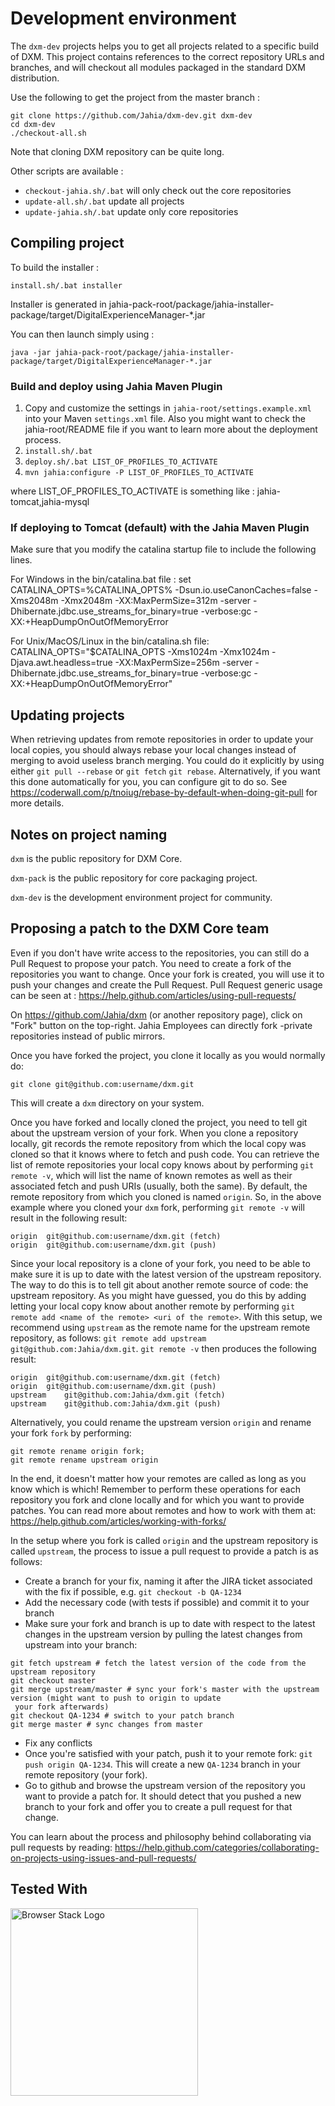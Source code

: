 # Development environment

The `dxm-dev` projects helps you to get all projects related to a specific build of DXM. This project contains references to the correct repository URLs and branches, and will checkout all modules packaged in the standard DXM distribution.

Use the following to get the project from the master branch :
```
git clone https://github.com/Jahia/dxm-dev.git dxm-dev
cd dxm-dev
./checkout-all.sh
```
Note that cloning DXM repository can be quite long.

Other scripts are available :
- `checkout-jahia.sh/.bat` will only check out the core repositories
- `update-all.sh/.bat` update all projects
- `update-jahia.sh/.bat` update only core repositories

## Compiling project

To build the installer :

```install.sh/.bat installer```

Installer is generated in jahia-pack-root/package/jahia-installer-package/target/DigitalExperienceManager-*.jar

You can then launch simply using :

```java -jar jahia-pack-root/package/jahia-installer-package/target/DigitalExperienceManager-*.jar```

### Build and deploy using Jahia Maven Plugin 

1. Copy and customize the settings in `jahia-root/settings.example.xml` into your Maven `settings.xml` file. Also you might want to check the jahia-root/README file if you want to learn more about the deployment process.
2. `install.sh/.bat`
3. `deploy.sh/.bat LIST_OF_PROFILES_TO_ACTIVATE`
4. `mvn jahia:configure -P LIST_OF_PROFILES_TO_ACTIVATE`

where LIST_OF_PROFILES_TO_ACTIVATE is something like : jahia-tomcat,jahia-mysql

### If deploying to Tomcat (default) with the Jahia Maven Plugin

Make sure that you modify the catalina startup file to include the following lines.

For Windows in the bin/catalina.bat file :
set CATALINA_OPTS=%CATALINA_OPTS% -Dsun.io.useCanonCaches=false -Xms2048m -Xmx2048m -XX:MaxPermSize=312m -server -Dhibernate.jdbc.use_streams_for_binary=true -verbose:gc -XX:+HeapDumpOnOutOfMemoryError

For Unix/MacOS/Linux in the bin/catalina.sh file:
CATALINA_OPTS="$CATALINA_OPTS -Xms1024m -Xmx1024m -Djava.awt.headless=true -XX:MaxPermSize=256m -server -Dhibernate.jdbc.use_streams_for_binary=true -verbose:gc -XX:+HeapDumpOnOutOfMemoryError"

## Updating projects

When retrieving updates from remote repositories in order to update your local copies, you should always rebase your local changes instead of merging to avoid useless branch merging. You could do it explicitly by using either `git pull --rebase` or `git fetch` `git rebase`. Alternatively, if you want this done automatically for you, you can configure git to do so. See https://coderwall.com/p/tnoiug/rebase-by-default-when-doing-git-pull for more details.

## Notes on project naming

`dxm` is the public repository for DXM Core. 

`dxm-pack` is the public repository for core packaging project. 

`dxm-dev` is the development environment project for community.

## Proposing a patch to the DXM Core team

Even if you don't have write access to the repositories, you can still do a Pull Request to propose your patch. You need to create a fork of the repositories you want to change. Once your fork is created, you will use it to push your changes and create the Pull Request. Pull Request generic usage can be seen at : https://help.github.com/articles/using-pull-requests/

On https://github.com/Jahia/dxm (or another repository page), click on "Fork" button on the top-right. Jahia Employees can directly fork -private repositories instead of public mirrors.

Once you have forked the project, you clone it locally as you would normally do:
```
git clone git@github.com:username/dxm.git
```
This will create a `dxm` directory on your system.

Once you have forked and locally cloned the project, you need to tell git about the upstream version of your fork. 
When you clone a repository locally, git records the remote repository from which the local copy was cloned so that it 
knows where to fetch and push code. You can retrieve the list of remote repositories your local copy knows about by 
performing `git remote -v`, which will list the name of known remotes as well as their associated fetch and push 
URIs (usually, both the same). By default, the remote repository from which you cloned is named `origin`. So, in the 
above example where you cloned your `dxm` fork, performing `git remote -v` will result in the following result:
```
origin	git@github.com:username/dxm.git (fetch)
origin	git@github.com:username/dxm.git (push)
```

Since your local repository is a clone of your fork, you need to be able to make sure it is up to date with the 
latest version of the upstream repository. The way to do this is to tell git about another remote source of code: the
 upstream repository. As you might have guessed, you do this by adding letting your local copy know about another 
 remote by performing `git remote add <name of the remote> <uri of the remote>`. With this setup, we recommend using 
 `upstream` as the remote name for the upstream remote repository, as follows:
 `git remote add upstream git@github.com:Jahia/dxm.git`. `git remote -v` then produces the following result:
```
origin	git@github.com:username/dxm.git (fetch)
origin	git@github.com:username/dxm.git (push)
upstream	git@github.com:Jahia/dxm.git (fetch)
upstream	git@github.com:Jahia/dxm.git (push)
```

Alternatively, you could rename the upstream version `origin` and rename your fork `fork` by performing:
```
git remote rename origin fork;
git remote rename upstream origin
```

In the end, it doesn't matter how your remotes are called as long as you know which is which! Remember to perform 
these operations for each repository you fork and clone locally and for which you want to provide patches. You can 
read more about remotes and how to work with them at: https://help.github.com/articles/working-with-forks/

In the setup where you fork is called `origin` and the upstream repository is called `upstream`, the process to issue
a pull request to provide a patch is as follows:

- Create a branch for your fix, naming it after the JIRA ticket associated with the fix if possible, e.g. 
`git checkout -b QA-1234`
- Add the necessary code (with tests if possible) and commit it to your branch
- Make sure your fork and branch is up to date with respect to the latest changes in the upstream version by 
pulling the latest changes from upstream into your branch:
```
git fetch upstream # fetch the latest version of the code from the upstream repository
git checkout master 
git merge upstream/master # sync your fork's master with the upstream version (might want to push to origin to update
 your fork afterwards)
git checkout QA-1234 # switch to your patch branch
git merge master # sync changes from master
```
- Fix any conflicts
- Once you're satisfied with your patch, push it to your remote fork: `git push origin QA-1234`. This will create a 
new `QA-1234` branch in your remote repository (your fork).
- Go to github and browse the upstream version of the repository you want to provide a patch for. It should detect 
that you pushed a new branch to your fork and offer you to create a pull request for that change.

You can learn about the process and philosophy behind collaborating via pull requests by reading: 
https://help.github.com/categories/collaborating-on-projects-using-issues-and-pull-requests/


## Tested With

[<img src="https://cloud.githubusercontent.com/assets/7864462/12837037/452a17c6-cb73-11e5-9f39-fc96893bc9bf.png" alt="Browser Stack Logo" width="300">](https://www.browserstack.com/)
